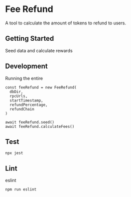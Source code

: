 # Fee Refund
A tool to calculate the amount of tokens to refund to users.

## Getting Started

Seed data and calculate rewards

## Development

Running the entire
```
const feeRefund = new FeeRefund(
  dbDir,
  rpcUrls,
  startTimestamp,
  refundPercentage,
  refundChain
)

await feeRefund.seed()
await feeRefund.calculateFees()
```

## Test

```shell
npx jest
```

## Lint

eslint
```shell
npm run eslint
```
